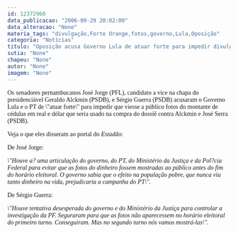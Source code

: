 ```yaml
---
id: 12372960
data_publicacao: "2006-09-29 20:02:00"
data_alteracao: "None"
materia_tags: "divulgação,Forte Orange,fotos,governo,Lula,Oposição"
categoria: "Notícias"
titulo: "Oposição acusa Governo Lula de atuar forte para impedir divulgação das fotos da dinheirama"
sutia: "None"
chapeu: "None"
autor: "None"
imagem: "None"
---
```

<p><FONT face=Verdana>Os senadores pernambucanos José Jorge (PFL), candidato a vice na chapa do presidenciável Geraldo Alckmin (PSDB), e Sérgio Guerra (PSDB) acusaram o Governo Lula e o PT de \"atuar forte\" para impedir que viesse a público&nbsp;fotos do montante de cédulas em real e dólar que seria usado na compra do dossiê contra Alckmin e José Serra (PSDB). </FONT></p>
<p><P><FONT face=Verdana>Veja o que eles disseram ao portal do <EM>Estadão</EM>:</FONT></P></p>
<p><P><FONT face=Verdana>De José Jorge:</FONT></P></p>
<p><P><FONT face=Verdana><EM>\"Houve a? uma articulação do governo, do PT, do Ministério da Justiça e da Pol?cia Federal para evitar que as fotos do dinheiro fossem mostradas ao público antes do fim do horário eleitoral. O governo sabia que o efeito na população pobre, que nunca viu tanto dinheiro na vida, prejudicaria a campanha do PT\".</EM></FONT></P></p>
<p><P><FONT face=Verdana>De<EM> </EM>Sérgio Guerra:</FONT></P></p>
<p><P><EM><FONT face=Verdana>\"Houve tentativa desesperada do governo e do Ministério da Justiça para controlar a investigação da PF. </FONT><FONT face=Verdana>Seguraram para que as fotos não aparecessem no horário eleitoral do primeiro turno. Conseguiram. Mas no segundo turno nós vamos mostrá-las\".</FONT></EM></P> </p>
